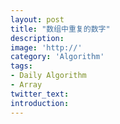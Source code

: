 ```yaml
---
layout: post
title: "数组中重复的数字"
description: 
image: 'http://'
category: 'Algorithm'
tags:
- Daily Algorithm
- Array
twitter_text: 
introduction: 
---
```


